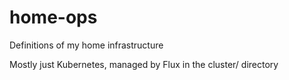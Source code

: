 # home-ops
Definitions of my home infrastructure

Mostly just Kubernetes, managed by Flux in the cluster/ directory
